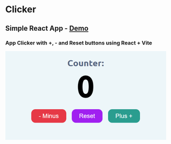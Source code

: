 # Clicker

## Simple React App - [Demo](https://mve-react-clicker.vercel.app/)

### App Clicker with +, - and Reset buttons using React + Vite

![Clicker](screenshot/counter.png 'Clicker')
